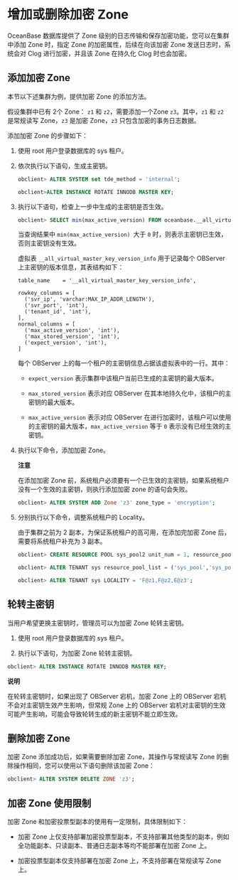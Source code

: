 增加或删除加密 Zone 
=================================

OceanBase 数据库提供了 Zone 级别的日志传输和保存加密功能，您可以在集群中添加 Zone 时，指定 Zone 的加密属性，后续在向该加密 Zone 发送日志时，系统会对 Clog 进行加密，并且该 Zone 在持久化 Clog 时也会加密。

添加加密 Zone 
------------------------------

本节以下述集群为例，提供加密 Zone 的添加方法。

假设集群中已有 2个 Zone： `z1` 和 `z2`，需要添加一个Zone `z3`。其中，`z1` 和 `z2` 是常规读写 Zone，`z3` 是加密 Zone，`z3` 只包含加密的事务日志数据。

添加加密 Zone 的步骤如下：

1. 使用 root 用户登录数据库的 sys 租户。

   

2. 依次执行以下语句，生成主密钥。

   ```sql
   obclient> ALTER SYSTEM set tde_method = 'internal';
   
   obclient>ALTER INSTANCE ROTATE INNODB MASTER KEY;
   ```

   

3. 执行以下语句，检查上一步中生成的主密钥是否生效。

   ```sql
   obclient> SELECT min(max_active_version) FROM oceanbase.__all_virtual_master_key_version_info WHERE tenant_id = 1;
   ```

   

   当查询结果中 `min(max_active_version) `大于 `0` 时，则表示主密钥已生效，否则主密钥没有生效。

   虚拟表 `__all_virtual_master_key_version_info` 用于记录每个 OBServer 上主密钥的版本信息，其表结构如下：

   ```unknow
   table_name    = '__all_virtual_master_key_version_info',
   
   rowkey_columns = [
     ('svr_ip', 'varchar:MAX_IP_ADDR_LENGTH'),
     ('svr_port', 'int'),
     ('tenant_id', 'int'),
   ],
   normal_columns = [
     ('max_active_version', 'int'),
     ('max_stored_version', 'int'),
     ('expect_version', 'int'),
   ]
   ```

   

   每个 OBServer 上的每一个租户的主密钥信息占据该虚拟表中的一行。其中：
   * `expect_version` 表示集群中该租户当前已生成的主密钥的最大版本。

     
   
   * `max_stored_version` 表示对应 OBServer 在其本地持久化中，该租户的主密钥的最大版本。

     
   
   * `max_active_version` 表示对应 OBServer 在进行加密时，该租户可以使用的主密钥的最大版本，`max_active_version` 等于 `0` 表示没有已经生效的主密钥。

     
   

   

4. 执行以下命令，添加加密 Zone。

   **注意**

   

   在添加加密 Zone 前，系统租户必须要有一个已生效的主密钥，如果系统租户没有一个生效的主密钥，则执行添加加密 zone 的语句会失败。

   ```sql
   obclient> ALTER SYSTEM ADD Zone 'z3' zone_type = 'encryption';
   ```

   

5. 分别执行以下命令，调整系统租户的 Locality。

   由于集群之前为 2 副本，为保证系统租户的高可用，在添加完加密 Zone 后，需要将系统租户补充为 3 副本。

   ```sql
   obclient> CREATE RESOURCE POOL sys_pool2 unit_num = 1, resource_pool_list=('z3'), unit='sys_unit_config';
   
   obclient> ALTER TENANT sys resource_pool_list = ('sys_pool','sys_pool2');
   
   obclient> ALTER TENANT sys LOCALITY = 'F@z1,F@z2,E@z3';
   ```

   




轮转主密钥 
--------------------------

当用户希望更换主密钥时，管理员可以为加密 Zone 轮转主密钥。

1. 使用 root 用户登录数据库的 sys 租户。

   

2. 执行以下语句，为加密 Zone 轮转主密钥。

   




```sql
obclient> ALTER INSTANCE ROTATE INNODB MASTER KEY;
```


**说明**



在轮转主密钥时，如果出现了 OBServer 宕机，加密 Zone 上的 OBServer 宕机不会对主密钥生效产生影响，但常规 Zone 上的 OBServer 宕机对主密钥的生效可能产生影响，可能会导致轮转生成的新主密钥不能立即生效。

删除加密 Zone 
------------------------------

加密 Zone 添加成功后，如果需要删除加密 Zone，其操作与常规读写 Zone 的删除操作相同，您可以使用以下语句删除该加密 Zone：

```sql
obclient> ALTER SYSTEM DELETE ZONE 'z3';
```



加密 Zone 使用限制 
---------------------------------

加密 Zone 和加密投票型副本的使用有一定限制，具体限制如下：

* 加密 Zone 上仅支持部署加密投票型副本，不支持部署其他类型的副本，例如全功能副本、只读副本、普通日志副本等均不能部署在加密 Zone 上。

  

* 加密投票型副本仅支持部署在加密 Zone 上，不支持部署在常规读写 Zone上。

  



